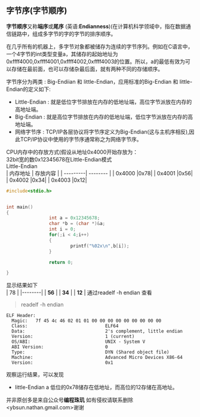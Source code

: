 
## 字节序(字节顺序)  

**字节顺序**又称**端序**或**尾序** (英语:**Endianness**)(在计算机科学领域中，指在数据通信链路中，组成多字节的字的字节的排序顺序。  

在几乎所有的机器上，多字节对象都被储存为连续的字节序列。例如在C语言中，一个4字节的int类型变量a，其储存的起始地址为0xffff4000,0xffff4001,0xffff4002,0xffff4003的位置。所以，a的最低有效为可以存储在最前面，也可以存储杂最后面，就有两种不同的存储顺序。  

字节序分为两类 : Big-Endiian 和 little-Endian，应用标准的Big-Endian 和
little-Endian的定义如下:  
+ Little-Endian : 就是低位字节排放在内存的低地址端，高位字节派放在内存的高地址端。  
+ Big-Endian : 就是高位字节排放在内存的低地址端，低位字节派放在内存的高地址端。   
+ 网络字节序 : TCP/IP各层协议将字节序定义为Big-Endian(这与主机序相反),因此TCP/IP协议中使用的字节序通常称之为网络字节序。  
  
CPU内存中的存放方式(假设从地址0x4000开始存放为：  
32bit宽的数0x12345678在Little-Endian模式  
Little-Endian   
| 内存地址 | 存放内容 |
| ---------| -------- |
| 0x4000 |0x78|
| 0x4001 |0x56|
| 0x4002 |0x34|
| 0x4003 |0x12|

```C
#include<stdio.h>


int main()
{
				int a = 0x12345678;
				char *b = (char *)&a;
				int i = 0;
				for(;i < 4;i++)
				{
						printf("%02x\n",b[i]);
				}

				return 0;

}  
````  
显示结果如下   
| 78     |
|--------|
| **56** |
| **34** |
| **12** |
通过readelf -h endian 查看  

>readelf -h endian  
```
ELF Header:
  Magic:   7f 45 4c 46 02 01 01 00 00 00 00 00 00 00 00 00 
  Class:                             ELF64
  Data:                              2's complement, little endian
  Version:                           1 (current)
  OS/ABI:                            UNIX - System V
  ABI Version:                       0
  Type:                              DYN (Shared object file)
  Machine:                           Advanced Micro Devices X86-64
  Version:                           0x1
````
观察运行结果，可以发现  
+  little-Endian a 低位的0x78储存在低地址，而高位的12存储在高地址。  

并非原创多是来自公众号**编程珠玑**
如有侵权请联系删除<ybsun.nathan.gmail.com>谢谢






















